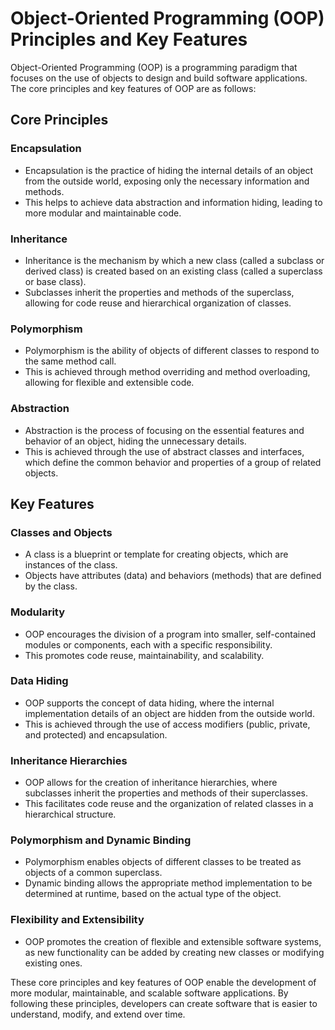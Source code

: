 # Object-Oriented Programming (OOP) Principles and Key Features

Object-Oriented Programming (OOP) is a programming paradigm that focuses on the use of objects to design and build software applications. The core principles and key features of OOP are as follows:

## Core Principles

### Encapsulation
- Encapsulation is the practice of hiding the internal details of an object from the outside world, exposing only the necessary information and methods.
- This helps to achieve data abstraction and information hiding, leading to more modular and maintainable code.

### Inheritance
- Inheritance is the mechanism by which a new class (called a subclass or derived class) is created based on an existing class (called a superclass or base class).
- Subclasses inherit the properties and methods of the superclass, allowing for code reuse and hierarchical organization of classes.

### Polymorphism
- Polymorphism is the ability of objects of different classes to respond to the same method call.
- This is achieved through method overriding and method overloading, allowing for flexible and extensible code.

### Abstraction
- Abstraction is the process of focusing on the essential features and behavior of an object, hiding the unnecessary details.
- This is achieved through the use of abstract classes and interfaces, which define the common behavior and properties of a group of related objects.

## Key Features

### Classes and Objects
- A class is a blueprint or template for creating objects, which are instances of the class.
- Objects have attributes (data) and behaviors (methods) that are defined by the class.

### Modularity
- OOP encourages the division of a program into smaller, self-contained modules or components, each with a specific responsibility.
- This promotes code reuse, maintainability, and scalability.

### Data Hiding
- OOP supports the concept of data hiding, where the internal implementation details of an object are hidden from the outside world.
- This is achieved through the use of access modifiers (public, private, and protected) and encapsulation.

### Inheritance Hierarchies
- OOP allows for the creation of inheritance hierarchies, where subclasses inherit the properties and methods of their superclasses.
- This facilitates code reuse and the organization of related classes in a hierarchical structure.

### Polymorphism and Dynamic Binding
- Polymorphism enables objects of different classes to be treated as objects of a common superclass.
- Dynamic binding allows the appropriate method implementation to be determined at runtime, based on the actual type of the object.

### Flexibility and Extensibility
- OOP promotes the creation of flexible and extensible software systems, as new functionality can be added by creating new classes or modifying existing ones.

These core principles and key features of OOP enable the development of more modular, maintainable, and scalable software applications. By following these principles, developers can create software that is easier to understand, modify, and extend over time.
